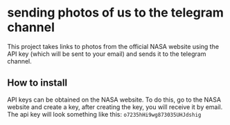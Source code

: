 # sending photos of us to the telegram channel
This project takes links to photos from the official NASA website using the API key (which will be sent to your email) and sends it to the telegram channel.
## How to install
API keys can be obtained on the NASA website. To do this, go to the NASA website and create a key, after creating the key, you will receive it by email. The api key will look something like this: ```o7235hHi9wg873035UHJdshig```
